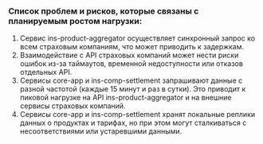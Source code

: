 ### Список проблем и рисков, которые связаны с планируемым ростом нагрузки:
1. Сервис ins-product-aggregator осуществляет синхронный запрос ко всем страховым компаниям, что может приводить к задержкам.
2. Взаимодействие с API страховых компаний может нести риски ошибок из-за таймаутов, временной недоступности или отказов отдельных API. 
3. Сервисы core-app и ins-comp-settlement запрашивают данные с разной частотой (каждые 15 минут и раз в сутки). Это приводит к пиковой нагрузке на API ins-product-aggregator и на внешние сервисы страховых компаний.
4. Сервисы core-app и ins-comp-settlement хранят локальные реплики данных о продуктах и тарифах, но при этом могут сталкиваться с несоответствиями или устаревшими данными.
